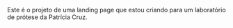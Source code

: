 Este é o projeto de uma landing page que estou criando para um laboratório de prótese da Patrícia Cruz.